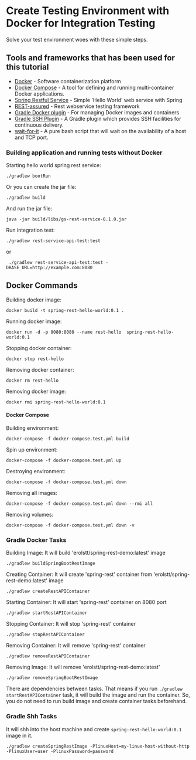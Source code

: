 # Create Testing Environment with Docker for Integration Testing

Solve your test environment woes with these simple steps.

## Tools and frameworks that has been used for this tutorial
* [Docker](https://www.docker.com/) - Software containerization platform
* [Docker Compose](https://github.com/docker/compose) - A tool for defining and running multi-container Docker applications.
* [Spring Restful Service](https://spring.io/guides/gs/rest-service/) - Simple 'Hello World' web service with Spring
* [REST-assured](http://rest-assured.io/) - Rest webservice testing framework
* [Gradle Docker plugin](https://github.com/bmuschko/gradle-docker-plugin) - For managing Docker images and containers
* [Gradle SSH Plugin](https://gradle-ssh-plugin.github.io/) - A Gradle plugin which provides SSH facilities for continuous delivery.
* [wait-for-it](https://github.com/vishnubob/wait-for-it) -  A pure bash script that will wait on the availability of a host and TCP port.

### Building application and running tests without Docker

Starting hello world spring rest service:
```
./gradlew bootRun
```

Or you can create the jar file:
```
./gradlew build
```

And run the jar file:
```
java -jar build/libs/gs-rest-service-0.1.0.jar
```

Run integration test:
```
./gradlew rest-service-api-test:test
```

or
```
 ./gradlew rest-service-api-test:test -DBASE_URL=http://example.com:8080
```

## Docker Commands

Building docker image:

```
docker build -t spring-rest-hello-world:0.1 .
```
Running docker image:

```
docker run -d -p 8080:8080 --name rest-hello  spring-rest-hello-world:0.1
```

Stopping docker container:

```
docker stop rest-hello
```

Removing docker container:

```
docker rm rest-hello
```

Removing docker image:

```
docker rmi spring-rest-hello-world:0.1
```

#### Docker Compose

Building environment:
```
docker-compose -f docker-compose.test.yml build
```

Spin up environment:

```
docker-compose -f docker-compose.test.yml up
```

Destroying environment:

```
docker-compose -f docker-compose.test.yml down
```

Removing all images:
```
docker-compose -f docker-compose.test.yml down --rmi all
```

Removing volumes:
```
docker-compose -f docker-compose.test.yml down -v
```
### Gradle Docker Tasks

Building Image:
It will build 'erolstt/spring-rest-demo:latest' image
```
./gradlew buildSpringBootRestImage
```

Creating Container:
It will create 'spring-rest' container from 'erolstt/spring-rest-demo:latest' image
```
./gradlew createRestAPIContainer
```

Starting Container:
It will start 'spring-rest' container on 8080 port
```
./gradlew startRestAPIContainer
```

Stopping Container:
It will stop 'spring-rest' container
```
./gradlew stopRestAPIContainer
```

Removing Container:
It will remove 'spring-rest' container
```
./gradlew removeRestAPIContainer
```

Removing Image:
It will remove 'erolstt/spring-rest-demo:latest'
```
./gradlew removeSpringBootRestImage
```

There are dependencies between tasks. That means if you run ``./gradlew startRestAPIContainer``
task, it will build the image and run the container. So, you do not need to run build image
and create container tasks beforehand.

### Gradle Shh Tasks

It will shh into the host machine and create `spring-rest-hello-world:0.1` image in it.

```
./gradlew createSpringRestImage -PlinuxHost=my-linux-host-without-http -PlinuxUser=user -PlinuxPassword=password
```
